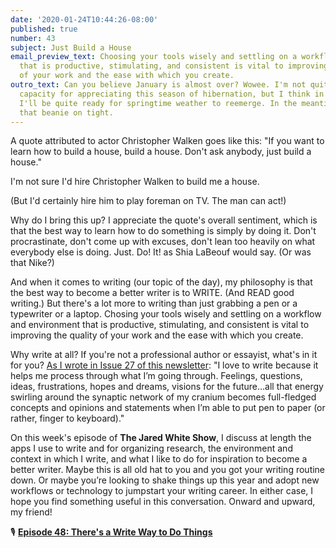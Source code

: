 ```yaml
---
date: '2020-01-24T10:44:26-08:00'
published: true
number: 43
subject: Just Build a House
email_preview_text: Choosing your tools wisely and settling on a workflow and environment
  that is productive, stimulating, and consistent is vital to improving the quality
  of your work and the ease with which you create.
outro_text: Can you believe January is almost over? Wowee. I'm not quite at maximum
  capacity for appreciating this season of hibernation, but I think in a few weeks
  I'll be quite ready for springtime weather to reemerge. In the meantime, I'm keeping
  that beanie on tight.
---
```


A quote attributed to actor Christopher Walken goes like this: "If you want to learn how to build a house, build a house. Don't ask anybody, just build a house."

I'm not sure I'd hire Christopher Walken to build me a house.

(But I'd certainly hire him to play foreman on TV. The man can act!)

Why do I bring this up? I appreciate the quote's overall sentiment, which is that the best way to learn how to do something is simply by doing it. Don't procrastinate, don't come up with excuses, don't lean too heavily on what everybody else is doing. Just. Do! It! as Shia LaBeouf would say. (Or was that Nike?)

And when it comes to writing (our topic of the day), my philosophy is that the best way to become a better writer is to WRITE. (And READ good writing.) But there's a lot more to writing than just grabbing a pen or a typewriter or a laptop. Chosing your tools wisely and settling on a workflow and environment that is productive, stimulating, and consistent is vital to improving the quality of your work and the ease with which you create.

Why write at all? If you're not a professional author or essayist, what's in it for you? [As I wrote in Issue 27 of this newsletter](https://jaredwhite.com/newsletters/27/): "I love to write because it helps me process through what I’m going through. Feelings, questions, ideas, frustrations, hopes and dreams, visions for the future…all that energy swirling around the synaptic network of my cranium becomes full-fledged concepts and opinions and statements when I’m able to put pen to paper (or rather, finger to keyboard)."

On this week's episode of **The Jared White Show**, I discuss at length the apps I use to write and for organizing research, the environment and context in which I write, and what I like to do for inspiration to become a better writer. Maybe this is all old hat to you and you got your writing routine down. Or maybe you’re looking to shake things up this year and adopt new workflows or technology to jumpstart your writing career. In either case, I hope you find something useful in this conversation. Onward and upward, my friend!

🎙 **[Episode 48: There's a Write Way to Do Things](https://jaredwhite.com/podcast/48/)**